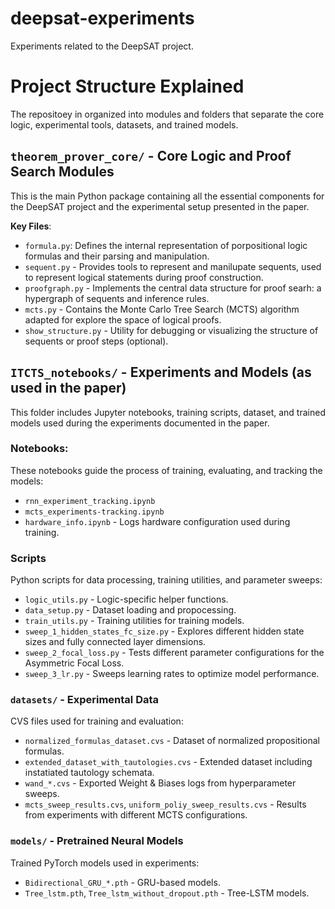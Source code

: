 # deepsat-experiments
Experiments related to the DeepSAT project.

# Project Structure Explained
The repositoey in organized into modules and folders that separate the core logic, experimental tools, datasets, and trained models. 


## `theorem_prover_core/` - Core Logic and Proof Search Modules
This is the main Python package containing all the essential components for the DeepSAT project and the experimental setup presented in the paper. 

**Key Files**:
 - `formula.py`: Defines the internal representation of porpositional logic formulas and their parsing and manipulation.
 - `sequent.py` - Provides tools to represent and manilupate sequents, used to represent logical statements during proof construction.
 - `proofgraph.py` - Implements the central data structure for proof searh: a hypergraph of sequents and inference rules.
 - `mcts.py` - Contains the Monte Carlo Tree Search (MCTS) algorithm adapted for explore the space of logical proofs. 
 - `show_structure.py` - Utility for debugging or visualizing the structure of sequents or proof steps (optional).

## **`ITCTS_notebooks/` - Experiments and Models (as used in the paper)**
This folder includes Jupyter notebooks, training scripts, dataset, and trained models used during the experiments documented in the paper. 

### **Notebooks**: 
These notebooks guide the process of training, evaluating, and tracking the models: 
 - `rnn_experiment_tracking.ipynb`
 - `mcts_experiments-tracking.ipynb`
 - `hardware_info.ipynb` - Logs hardware configuration used during training. 

### **Scripts**
Python scripts for data processing, training utilities, and parameter sweeps: 
 - `logic_utils.py` - Logic-specific helper functions. 
 - `data_setup.py` - Dataset loading and propocessing.
 - `train_utils.py` - Training utilities for training models.
 - `sweep_1_hidden_states_fc_size.py` - Explores different hidden state sizes and fully connected layer dimensions. 
 - `sweep_2_focal_loss.py` - Tests different parameter configurations for the Asymmetric Focal Loss. 
 - `sweep_3_lr.py` - Sweeps learning rates to optimize model performance.

### **`datasets/` - Experimental Data**
CVS files used for training and evaluation: 
 - `normalized_formulas_dataset.cvs` - Dataset of normalized propositional formulas.
 - `extended_dataset_with_tautologies.cvs` - Extended dataset including instatiated tautology schemata.
 - `wand_*.cvs` - Exported Weight & Biases logs from hyperparameter sweeps.
 - `mcts_sweep_results.cvs`, `uniform_poliy_sweep_results.cvs` - Results from experiments with different MCTS configurations. 

### **`models/` - Pretrained Neural Models**
Trained PyTorch models used in experiments: 
 - `Bidirectional_GRU_*.pth` - GRU-based models.
 - `Tree_lstm.pth`, `Tree_lstm_without_dropout.pth` - Tree-LSTM models. 
